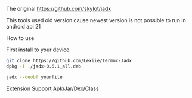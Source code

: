 The original 
https://github.com/skylot/jadx

This tools used old version cause newest version is not possible to run in android api 21 


How to use 

First install to your device 
```bash
git clone https://github.com/Lexiie/Termux-Jadx 
dpkg -i ./jadx-0.6.1_all.deb
```

```bash
jadx --deobf yourfile
```

Extension Support Apk/Jar/Dex/Class